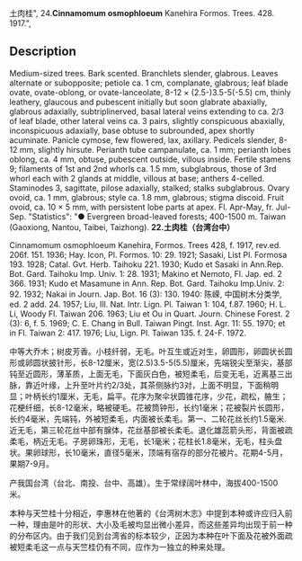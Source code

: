 土肉桂",
24.**Cinnamomum osmophloeum** Kanehira Formos. Trees. 428. 1917.",

## Description
Medium-sized trees. Bark scented. Branchlets slender, glabrous. Leaves alternate or subopposite; petiole ca. 1 cm, complanate, glabrous; leaf blade ovate, ovate-oblong, or ovate-lanceolate, 8-12 × (2.5-)3.5-5(-5.5) cm, thinly leathery, glaucous and pubescent initially but soon glabrate abaxially, glabrous adaxially, subtriplinerved, basal lateral veins extending to ca. 2/3 of leaf blade, other lateral veins ca. 3 pairs, slightly conspicuous abaxially, inconspicuous adaxially, base obtuse to subrounded, apex shortly acuminate. Panicle cymose, few flowered, lax, axillary. Pedicels slender, 8-12 mm, slightly hirsute. Perianth tube campanulate, ca. 1 mm; perianth lobes oblong, ca. 4 mm, obtuse, pubescent outside, villous inside. Fertile stamens 9; filaments of 1st and 2nd whorls ca. 1.5 mm, subglabrous, those of 3rd whorl each with 2 glands at middle, villous at base; anthers 4-celled. Staminodes 3, sagittate, pilose adaxially, stalked; stalks subglabrous. Ovary ovoid, ca. 1 mm, glabrous; style ca. 1.8 mm, glabrous; stigma discoid. Fruit ovoid, ca. 10 × 5 mm, with persistent lobe parts at apex. Fl. Apr-May, fr. Jul-Sep.
  "Statistics": "● Evergreen broad-leaved forests; 400-1500 m. Taiwan (Gaoxiong, Nantou, Taibei, Taizhong).
**22.土肉桂（台湾台中）**

Cinnamomum osmophloeum Kanehira, Formos. Trees 428, f. 1917, rev.ed. 206f. 151. 1936; Hay. Icon, Pl. Formos. 10: 29. 1921; Sasaki, List Pl. Formosa 193. 1928; Catal. Gvt. Herb. Taihoku 221. 1930; Kudo et Sasaki in Ann.Rep. Bot. Gard. Taihoku Imp. Univ. 1: 28. 1931; Makino et Nemoto, Fl. Jap. ed. 2 366. 1931; Kudo et Masamune in Ann. Rep. Bot. Gard. Taihoku Imp.Univ. 2: 92. 1932; Nakai in Journ. Jap. Bot. 16 (3): 130. 1940: 陈嵘, 中国树木分类学, ed. 2 add. 24. 1957; Liu, Ill. Nat. Intr. Lign. Pl. Taiwan 1: 104, f.87. 1960; H. L. Li, Woody Fl. Taiwan 206. 1963; Liu et Ou in Quart. Journ. Chinese Forest. 2 (3): 6, f. 5. 1969; C. E. Chang in Bull. Taiwan Pingt. Inst. Agr. 11: 55. 1970; et in Fl. Taiwan 2: 417. 1976; Liu, Lign. Pl. Taiwan 135. f. 24-F. 1972.

中等大乔木；树皮芳香。小枝纤弱，无毛。叶互生或近对生，卵圆形，卵圆状长圆形或卵圆状披针形，长8-12厘米，宽(2.5)3.5-5(5.5)厘米，先端锐尖至渐尖，基部钝至近圆形，薄革质，上面无毛，下面灰白色，被短柔毛，后变无毛，近离基三出脉，靠近叶缘，上升至叶片约2/3处，其茶侧脉约3对，上面不明显，下面稍明显；叶柄长约1厘米，无毛，扁平。花序为聚伞状圆锥花序，少花，疏松，腋生；花梗纤细，长8-12毫米，略被硬毛。花被筒钟形，长约1毫米；花被裂片长圆形，长约4毫米，先端钝，外被短柔毛，内面被长柔毛。第一、二轮花丝长约1.5毫米.近无毛，第三轮花丝中部有腺体，花丝基部被长柔毛。退化雄蕊箭头形，背面被疏柔毛，柄近无毛。子房卵珠形，无毛，长1毫米；花柱长1.8毫米，无毛，柱头盘状。果卵球形，长10毫米，直径5毫米，顶端有宿存的部分花被片。花期4-5月，果期7-9月。

产我国台湾（台北、南投、台中、高雄）。生于常绿阔叶林中，海拔400-1500米。

本种与天竺桂十分相近，李惠林在他著的《台湾树木志》中提到本种或许应归入前一种，理由是叶的形状、大小及毛被均显出微小差异，而这些差异均出现于前一种的分布区内。由于我们见到台湾省的标本较少，正因为本种在叶下面及花被外面疏被短柔毛这一点与天竺桂仍有不同，应作为一独立的种来处理。
